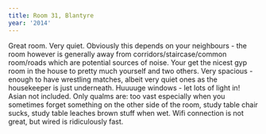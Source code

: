 ```yaml
---
title: Room 31, Blantyre
year: '2014'
---
```


Great room. Very quiet. Obviously this depends on your neighbours - the room however is generally away from corridors/staircase/common room/roads which are potential sources of noise. Your get the nicest gyp room in the house to pretty much yourself and two others. Very spacious - enough to have wrestling matches, albeit very quiet ones as the housekeeper is just underneath. Huuuuge windows - let lots of light in!  Asian not included. Only qualms are: too vast especially when you sometimes forget something on the other side of the room, study table chair sucks, study table leaches brown stuff when wet. Wifi connection is not great, but wired is ridiculously fast.